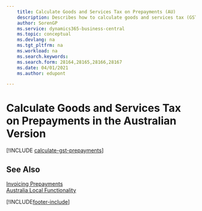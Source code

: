 ```yaml
---
    title: Calculate Goods and Services Tax on Prepayments (AU)
    description: Describes how to calculate goods and services tax (GST) for partial payments or prepayments based on the total invoice amount, instead of on a partial amount.
    author: SorenGP
    ms.service: dynamics365-business-central
    ms.topic: conceptual
    ms.devlang: na
    ms.tgt_pltfrm: na
    ms.workload: na
    ms.search.keywords:
    ms.search.form: 28164,28165,28166,28167
    ms.date: 04/01/2021
    ms.author: edupont

---
```

# Calculate Goods and Services Tax on Prepayments in the Australian Version

[!INCLUDE [calculate-gst-prepayments](../includes/AUNZ/calculate-gst-prepayments.md)]

## See Also

[Invoicing Prepayments](../../finance-invoice-prepayments.md)   
[Australia Local Functionality](australia-local-functionality.md)


[!INCLUDE[footer-include](../../includes/footer-banner.md)]